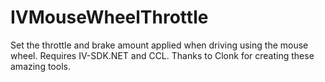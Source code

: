 # IVMouseWheelThrottle
Set the throttle and brake amount applied when driving using the mouse wheel.
Requires IV-SDK.NET and CCL. Thanks to Clonk for creating these amazing tools.

